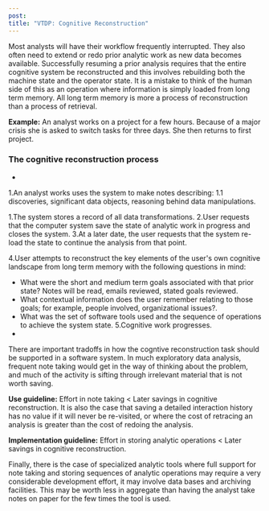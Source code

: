 ```yaml
---
post:
title: "VTDP: Cognitive Reconstruction"
---
```


Most analysts will have their workflow frequently interrupted. They also often need to extend or redo prior analytic work as new data becomes available. Successfully resuming a prior analysis requires that the entire cognitive system be reconstructed and this involves rebuilding both the machine state and the operator state. It is a mistake to think of the human side of this as an operation where information is simply loaded from long term memory. All long term memory is more a process of reconstruction than a process of retrieval.

**Example:** An analyst works on a project for a few hours. Because of a major crisis she is asked to switch tasks for three days. She then returns to first project. 

### The cognitive reconstruction process  
*
1.An analyst works uses the system to make notes describing:
  1.1 discoveries, significant data objects, reasoning behind data manipulations.

1.The system stores a record of all data transformations. 
2.User requests that the computer system save the state of analytic work in progress and closes the system. 
3.At a later date, the user requests that the system re-load the state to continue the analysis from that point.  

4.User attempts to reconstruct the key elements of the user's own cognitive landscape from long term memory with the following questions in mind: 
  * What were the short and medium term goals associated with that prior state?  Notes will be read, emails reviewed, stated goals reviewed.
  * What contextual information does the user remember relating to those goals; for example, people involved, organizational issues?.
  * What was the set of software tools used and the sequence of operations to achieve the system state. 
5.Cognitive work progresses. 
*

There are important tradoffs in how the cogntive reconstruction task should be supported in a software system. In much exploratory data analysis, frequent note taking would get in the way of thinking about the problem, and much of the activity is sifting through irrelevant material that is not worth saving.

**Use guideline:** Effort in note taking < Later savings in cognitive reconstruction. 
It is also the case that saving a detailed interaction history has no value if it will never be re-visited, or where the cost of retracing an analysis is greater than the cost of redoing the analysis.

**Implementation guideline:** Effort in storing analytic operations < Later savings in cognitive reconstruction. 

Finally, there is the case of specialized analytic tools where full support for note taking and storing sequences of analytic operations may require a very considerable development effort, it may involve data bases and archiving facilities. This may be worth less in aggregate than having the analyst take notes on paper for the few times the tool is used. 